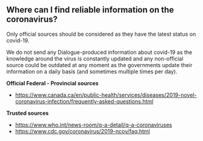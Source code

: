 ## Where can I find reliable information on the coronavirus?

Only official sources should be considered as they have the latest status on covid-19.

We do not send any Dialogue-produced information about covid-19 as the knowledge around the virus is constantly updated and any non-official source could be outdated at any moment as the governments update their information on a daily basis (and sometimes multiple times per day).

**Official Federal - Provincial sources**

- https://www.canada.ca/en/public-health/services/diseases/2019-novel-coronavirus-infection/frequently-asked-questions.html

**Trusted sources**

- https://www.who.int/news-room/q-a-detail/q-a-coronaviruses
- https://www.cdc.gov/coronavirus/2019-ncov/faq.html
